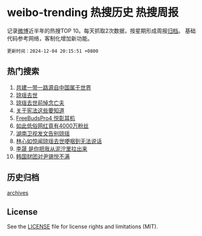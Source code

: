 # weibo-trending 热搜历史 热搜周报

记录[微博](https://www.weibo.com)近半年的热搜TOP 10。每天抓取2次数据，按星期形成周报[归档](archives)。
基础代码参考网络，客制化增加新功能。

`更新时间：2024-12-04 20:15:51 +0800`

## 热门搜索

1. [共建一带一路源自中国属于世界](https://m.weibo.cn/search?containerid=100103type%3D1%26t%3D10%26q%3D%23%E5%85%B1%E5%BB%BA%E4%B8%80%E5%B8%A6%E4%B8%80%E8%B7%AF%E6%BA%90%E8%87%AA%E4%B8%AD%E5%9B%BD%E5%B1%9E%E4%BA%8E%E4%B8%96%E7%95%8C%23&stream_entry_id=51&isnewpage=1&extparam=seat%3D1%26cate%3D10103%26q%3D%2523%25E5%2585%25B1%25E5%25BB%25BA%25E4%25B8%2580%25E5%25B8%25A6%25E4%25B8%2580%25E8%25B7%25AF%25E6%25BA%2590%25E8%2587%25AA%25E4%25B8%25AD%25E5%259B%25BD%25E5%25B1%259E%25E4%25BA%258E%25E4%25B8%2596%25E7%2595%258C%2523%26filter_type%3Drealtimehot%26stream_entry_id%3D51%26c_type%3D51%26pos%3D0%26dgr%3D0%26display_time%3D1733314550%26pre_seqid%3D17333145500360057361)
1. [琼瑶去世](https://m.weibo.cn/search?containerid=100103type%3D1%26t%3D10%26q%3D%E7%90%BC%E7%91%B6%E5%8E%BB%E4%B8%96&stream_entry_id=31&isnewpage=1&extparam=seat%3D1%26band_rank%3D1%26q%3D%25E7%2590%25BC%25E7%2591%25B6%25E5%258E%25BB%25E4%25B8%2596%26filter_type%3Drealtimehot%26c_type%3D31%26cate%3D5001%26dgr%3D0%26realpos%3D1%26stream_entry_id%3D31%26pos%3D0%26lcate%3D5001%26flag%3D16%26display_time%3D1733314550%26pre_seqid%3D17333145500360057361)
1. [琼瑶去世前悼念亡夫](https://m.weibo.cn/search?containerid=100103type%3D1%26t%3D10%26q%3D%23%E7%90%BC%E7%91%B6%E5%8E%BB%E4%B8%96%E5%89%8D%E6%82%BC%E5%BF%B5%E4%BA%A1%E5%A4%AB%23&stream_entry_id=31&isnewpage=1&extparam=seat%3D1%26band_rank%3D2%26q%3D%2523%25E7%2590%25BC%25E7%2591%25B6%25E5%258E%25BB%25E4%25B8%2596%25E5%2589%258D%25E6%2582%25BC%25E5%25BF%25B5%25E4%25BA%25A1%25E5%25A4%25AB%2523%26filter_type%3Drealtimehot%26c_type%3D31%26cate%3D5001%26dgr%3D0%26realpos%3D2%26stream_entry_id%3D31%26pos%3D1%26lcate%3D5001%26flag%3D2%26display_time%3D1733314550%26pre_seqid%3D17333145500360057361)
1. [关于宪法这些要知道](https://m.weibo.cn/search?containerid=100103type%3D1%26t%3D10%26q%3D%23%E5%85%B3%E4%BA%8E%E5%AE%AA%E6%B3%95%E8%BF%99%E4%BA%9B%E8%A6%81%E7%9F%A5%E9%81%93%23&stream_entry_id=31&isnewpage=1&extparam=seat%3D1%26band_rank%3D3%26q%3D%2523%25E5%2585%25B3%25E4%25BA%258E%25E5%25AE%25AA%25E6%25B3%2595%25E8%25BF%2599%25E4%25BA%259B%25E8%25A6%2581%25E7%259F%25A5%25E9%2581%2593%2523%26filter_type%3Drealtimehot%26c_type%3D31%26cate%3D5001%26dgr%3D0%26realpos%3D3%26stream_entry_id%3D31%26pos%3D2%26lcate%3D5001%26flag%3D0%26display_time%3D1733314550%26pre_seqid%3D17333145500360057361)
1. [FreeBudsPro4 悦彰耳机](https://m.weibo.cn/search?containerid=100103type%3D1%26t%3D10%26q%3D%23FreeBudsPro4+%E6%82%A6%E5%BD%B0%E8%80%B3%E6%9C%BA%23&stream_entry_id=31&isnewpage=1&extparam=seat%3D1%26band_rank%3D4%26q%3D%2523FreeBudsPro4%2520%25E6%2582%25A6%25E5%25BD%25B0%25E8%2580%25B3%25E6%259C%25BA%2523%26filter_type%3Drealtimehot%26is_ad_pos%3D1%26c_type%3D31%26topic_ad%3D1%26cate%3D5001%26adid%3D266901%26stream_entry_id%3D31%26lcate%3D5001%26pos%3D3%26dgr%3D0%26display_time%3D1733314550%26pre_seqid%3D17333145500360057361)
1. [如此低俗网红竟有4000万粉丝](https://m.weibo.cn/search?containerid=100103type%3D1%26t%3D10%26q%3D%23%E5%A6%82%E6%AD%A4%E4%BD%8E%E4%BF%97%E7%BD%91%E7%BA%A2%E7%AB%9F%E6%9C%894000%E4%B8%87%E7%B2%89%E4%B8%9D%23&stream_entry_id=31&isnewpage=1&extparam=seat%3D1%26band_rank%3D4%26q%3D%2523%25E5%25A6%2582%25E6%25AD%25A4%25E4%25BD%258E%25E4%25BF%2597%25E7%25BD%2591%25E7%25BA%25A2%25E7%25AB%259F%25E6%259C%25894000%25E4%25B8%2587%25E7%25B2%2589%25E4%25B8%259D%2523%26filter_type%3Drealtimehot%26c_type%3D31%26cate%3D5001%26dgr%3D0%26realpos%3D4%26stream_entry_id%3D31%26pos%3D4%26lcate%3D5001%26flag%3D0%26display_time%3D1733314550%26pre_seqid%3D17333145500360057361)
1. [湖南卫视发文告别琼瑶](https://m.weibo.cn/search?containerid=100103type%3D1%26t%3D10%26q%3D%23%E6%B9%96%E5%8D%97%E5%8D%AB%E8%A7%86%E5%8F%91%E6%96%87%E5%91%8A%E5%88%AB%E7%90%BC%E7%91%B6%23&stream_entry_id=31&isnewpage=1&extparam=seat%3D1%26band_rank%3D5%26q%3D%2523%25E6%25B9%2596%25E5%258D%2597%25E5%258D%25AB%25E8%25A7%2586%25E5%258F%2591%25E6%2596%2587%25E5%2591%258A%25E5%2588%25AB%25E7%2590%25BC%25E7%2591%25B6%2523%26filter_type%3Drealtimehot%26c_type%3D31%26cate%3D5001%26dgr%3D0%26realpos%3D5%26stream_entry_id%3D31%26pos%3D5%26lcate%3D5001%26flag%3D1%26display_time%3D1733314550%26pre_seqid%3D17333145500360057361)
1. [林心如惊闻琼瑶去世哽咽到无法说话](https://m.weibo.cn/search?containerid=100103type%3D1%26t%3D10%26q%3D%23%E6%9E%97%E5%BF%83%E5%A6%82%E6%83%8A%E9%97%BB%E7%90%BC%E7%91%B6%E5%8E%BB%E4%B8%96%E5%93%BD%E5%92%BD%E5%88%B0%E6%97%A0%E6%B3%95%E8%AF%B4%E8%AF%9D%23&stream_entry_id=31&isnewpage=1&extparam=seat%3D1%26band_rank%3D6%26q%3D%2523%25E6%259E%2597%25E5%25BF%2583%25E5%25A6%2582%25E6%2583%258A%25E9%2597%25BB%25E7%2590%25BC%25E7%2591%25B6%25E5%258E%25BB%25E4%25B8%2596%25E5%2593%25BD%25E5%2592%25BD%25E5%2588%25B0%25E6%2597%25A0%25E6%25B3%2595%25E8%25AF%25B4%25E8%25AF%259D%2523%26filter_type%3Drealtimehot%26c_type%3D31%26cate%3D5001%26dgr%3D0%26realpos%3D6%26stream_entry_id%3D31%26pos%3D6%26lcate%3D5001%26flag%3D1%26display_time%3D1733314550%26pre_seqid%3D17333145500360057361)
1. [李晟 是你把我从泥泞里拉出来](https://m.weibo.cn/search?containerid=100103type%3D1%26t%3D10%26q%3D%E6%9D%8E%E6%99%9F+%E6%98%AF%E4%BD%A0%E6%8A%8A%E6%88%91%E4%BB%8E%E6%B3%A5%E6%B3%9E%E9%87%8C%E6%8B%89%E5%87%BA%E6%9D%A5&stream_entry_id=31&isnewpage=1&extparam=seat%3D1%26band_rank%3D7%26q%3D%25E6%259D%258E%25E6%2599%259F%2520%25E6%2598%25AF%25E4%25BD%25A0%25E6%258A%258A%25E6%2588%2591%25E4%25BB%258E%25E6%25B3%25A5%25E6%25B3%259E%25E9%2587%258C%25E6%258B%2589%25E5%2587%25BA%25E6%259D%25A5%26filter_type%3Drealtimehot%26c_type%3D31%26cate%3D5001%26dgr%3D0%26realpos%3D7%26stream_entry_id%3D31%26pos%3D7%26lcate%3D5001%26flag%3D2%26display_time%3D1733314550%26pre_seqid%3D17333145500360057361)
1. [韩国财团对尹锡悦不满](https://m.weibo.cn/search?containerid=100103type%3D1%26t%3D10%26q%3D%23%E9%9F%A9%E5%9B%BD%E8%B4%A2%E5%9B%A2%E5%AF%B9%E5%B0%B9%E9%94%A1%E6%82%A6%E4%B8%8D%E6%BB%A1%23&stream_entry_id=31&isnewpage=1&extparam=seat%3D1%26band_rank%3D8%26q%3D%2523%25E9%259F%25A9%25E5%259B%25BD%25E8%25B4%25A2%25E5%259B%25A2%25E5%25AF%25B9%25E5%25B0%25B9%25E9%2594%25A1%25E6%2582%25A6%25E4%25B8%258D%25E6%25BB%25A1%2523%26filter_type%3Drealtimehot%26c_type%3D31%26cate%3D5001%26dgr%3D0%26realpos%3D8%26stream_entry_id%3D31%26pos%3D8%26lcate%3D5001%26flag%3D0%26display_time%3D1733314550%26pre_seqid%3D17333145500360057361)


## 历史归档

[archives](archives)

## License

See the [LICENSE](LICENSE) file for license rights and limitations (MIT).
